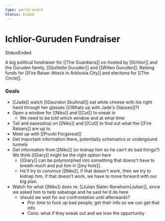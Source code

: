 ```yaml
---
type: world-event
Status: Ended
---
```


# Ichlior-Guruden Fundraiser
<span class="dataview inline-field"><span class="inline-field-key">Status</span><span class="inline-field-value">Ended</span></span>

A big political fundraiser for [[The Guardians]] co-hosted by [[Ichlior]] and the Guruden family, [[Quillette Guruden]] and [[Willen Guruden]]. Raising funds for [[Fire Raiser Attack in Arkhosia City]] and elections for [[The Circle]]. 

### Goals
* [[Jade]] watch [[Gaundon Skullmall]] eat white cheese with his right hand through her glasses ([[Whats up with Jade's Glasses]]?)
* Open a window for [[Niko]] and [[Cut]] to sneak in
	* We need to be told which window and at what time
* Tail and eavesdrop on [[Niko]] and [[Cut]] to find out what the [[Fire Raisers]] are up to
* Meet up with [[Pruvki Forgaveat]] 
* Get important information there, potentially schematics or undergound tunnels
* Get information from [[Niko]] (or kidnap him so he can't do bad things?) We think [[Giary]] might be the right option here
	* [[Giary]] can be polymorphed into something that doens't have to breath much and put him in [[my hole]]. 
	* He'll try to convince [[Niko]], if that doesn't work, then we try to kidnap him, if that doesn't work, we have to move forward with our big plan. 
* Watch for what [[Niko]] does re: [[Julian Slater-Runehorn|Julian]], since we asked him to help sabatoge and he said he'd do here
	* should we wait for our confrontation until afterwards? 
		* Pro: time to fuck up bad people, get their info so we can get that info
		* Cons: what if they sneak out and we lose the opportunity 

